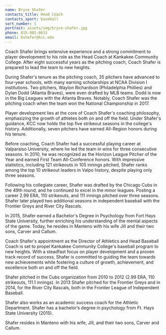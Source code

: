 ```yaml
---
name: Bryce Shafer
contacts_title: Head Coach
contacts_sport: baseball
sort_number: 1
portrait: assets/img/bryce-shafer.jpg
phone: 815-802-8613
email: bshafer@kcc.edu
---
```

Coach Shafer brings extensive experience and a strong commitment to player development to his role as the Head Coach at Kankakee Community College. After eight successful years as the pitching coach, Coach Shafer is prepared to lead the team to new heights.

During Shafer's tenure as the pitching coach, 35 pitchers have advanced to four-year schools, with many earning scholarships at NCAA Division I institutions. Two pitchers, Waylon Richardson (Philadelphia Phillies) and Dylan Dodd (Atlanta Braves), were even drafted by MLB teams. Dodd is now in the Big Leagues with the Atlanta Braves. Notably, Coach Shafer was the pitching coach when the team won the National Championship in 2017.

Player development lies at the core of Coach Shafer's coaching philosophy, emphasizing the growth of athletes both on and off the field. Under Shafer's guidance, KCC now holds the top five strikeout seasons in the college's history. Additionally, seven pitchers have earned All-Region honors during his tenure.

Before coaching, Coach Shafer had a successful playing career at Valparaiso University, where he led the team in wins for three consecutive seasons. In 2010, he was recognized as the Horizon League Pitcher of the Year and earned First Team All-Conference honors. With impressive statistics, including 121 strikeouts in 105 innings pitched, Shafer ranks among the top 10 strikeout leaders in Valpo history, despite playing only three seasons.

Following his collegiate career, Shafer was drafted by the Chicago Cubs in the 49th round, and he continued to excel in the minor leagues. Posting a career 2.99 ERA, 110 strikeouts, and 111 innings pitched over three seasons. Shafer later played two additional seasons in independent baseball with the Frontier Greys and River City Rascals.

In 2015, Shafer earned a Bachelor's Degree in Psychology from Fort Hays State University, further enriching his understanding of the mental aspects of the game. Today, he resides in Manteno with his wife Jill and their two sons, Carver and Callum.

Coach Shafer's appointment as the Director of Athletics and Head Baseball Coach is set to propel Kankakee Community College's baseball program to new heights. With a steadfast focus on player development and a proven track record of success, Shafer is committed to guiding the team towards new achievements while fostering a culture of growth, achievement, and excellence both on and off the field.



Shafer pitched in the Cubs organization from 2010 to 2012 (2.99 ERA, 110 strikeouts, 111.1 innings). In 2013 Shafer pitched for the Frontier Greys and in 2014, for the River City Rascals, both in the Frontier League of Independent Baseball.

Shafer also works as an academic success coach for the Athletic Department. Shafer has a bachelor’s degree in psychology from Ft. Hays State University (2015).

Shafer resides in Manteno with his wife, Jill, and their two sons, Carver and Callum.